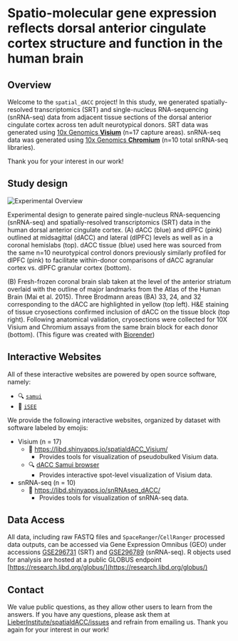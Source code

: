 # Spatio-molecular gene expression reflects dorsal anterior cingulate cortex structure and function in the human brain
## Overview

Welcome to the `spatial_dACC` project! In this study, we generated
spatially-resolved transcriptomics (SRT) and single-nucleus
RNA-sequencing (snRNA-seq) data from adjacent tissue sections of the
dorsal anterior cingulate cortex across ten adult neurotypical donors. SRT
data was generated using [10x Genomics
**Visium**](https://www.10xgenomics.com/products/spatial-gene-expression)
(n=17 capture areas). snRNA-seq data was generated using [10x Genomics
**Chromium**](https://www.10xgenomics.com/products/single-cell-gene-expression)
(n=10 total snRNA-seq libraries).

Thank you for your interest in our work!

## Study design

![Experimental Overview](./img/dACC_overview.png)

Experimental design to generate paired single-nucleus RNA-sequencing
(snRNA-seq) and spatially-resolved transcriptomics (SRT) data in the
human dorsal anterior cingulate cortex. (A) dACC (blue) and dlPFC (pink) outlined at midsagittal (dACC) and lateral (dlPFC) levels as well as in a coronal hemislabs (top). dACC tissue (blue) used here was sourced from the same n=10 neurotypical control donors previously similarly profiled for dlPFC (pink) to facilitate within-donor comparisons of dACC agranular cortex vs. dlPFC granular cortex (bottom).

(B) Fresh-frozen coronal brain slab taken at the level of the anterior striatum overlaid with the outline of major landmarks from the Atlas of the Human Brain (Mai et al. 2015). Three Brodmann areas (BA) 33, 24, and 32 corresponding to the dACC are highlighted in yellow (top left). H&E staining of tissue cryosections confirmed inclusion of dACC on the tissue block (top right). Following anatomical validation, cryosections were collected for 10X Visium and Chromium assays from the same brain block for each donor (bottom). (This figure was created with
[Biorender](https://biorender.com))

## Interactive Websites

All of these interactive websites are powered by open source software,
namely:

- 🔍 [`samui`](http://dx.doi.org/10.1017/S2633903X2300017X)
- 👀 [`iSEE`](https://doi.org/10.12688%2Ff1000research.14966.1)

We provide the following interactive websites, organized by dataset with
software labeled by emojis:

- Visium (n = 17)
  - 👀 <https://libd.shinyapps.io/spatialdACC_Visium/>
    - Provides tools for visualization of pseudobulked Visium data.
  - 🔍 [dACC Samui
    browser](https://samuibrowser.com/from?url=data.libd.org/samuibrowser/&s=Br2720_V12J03-002_A1&s=Br2720_V12N28-331_A1&s=Br2720_V12N28-332_A1&s=Br2743_V12N28-334_C1&s=Br3942_V12N28-334_A1&s=Br6423_V12N28-334_D1&s=Br6432_V12J03-002_B1&s=Br6432_V12N28-331_B1&s=Br6432_V12N28-332_B1&s=Br6471_V12J03-002_C1&s=Br6471_V12N28-331_C1&s=Br6471_V12N28-332_C1&s=Br6522_V12N28-331_D1&s=Br6522_V12N28-332_D1&s=Br8325_V12Y31-080_C1&s=Br8492_V12N28-334_B1&s=Br8667_V12Y31-080_B1)
    - Provides interactive spot-level visualization of Visium data.
- snRNA-seq (n = 10)
  - 👀 <https://libd.shinyapps.io/snRNAseq_dACC/>
    - Provides tools for visualization of snRNA-seq data.
   
## Data Access

All data, including raw FASTQ files and `SpaceRanger`/`CellRanger`
processed data outputs, can be accessed via Gene Expression Omnibus
(GEO) under accessions
[GSE296731](https://www.ncbi.nlm.nih.gov/geo/query/acc.cgi?acc=GSE296731)
(SRT) and
[GSE296789](https://www.ncbi.nlm.nih.gov/geo/query/acc.cgi?acc=GSE296789)
(snRNA-seq).
R objects used for analysis are hosted at a public GLOBUS endpoint [https://research.libd.org/globus/](https://research.libd.org/globus/)

## Contact

We value public questions, as they allow other users to learn from the
answers. If you have any questions, please ask them at
[LieberInstitute/spatialdACC/issues](https://github.com/LieberInstitute/spatialdACC/issues)
and refrain from emailing us. Thank you again for your interest in our
work!



